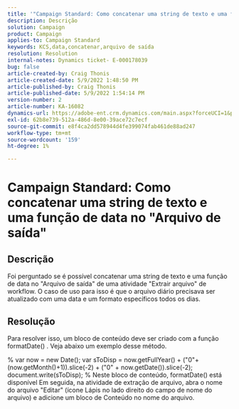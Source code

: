 ```yaml
---
title: '"Campaign Standard: Como concatenar uma string de texto e uma função de data no "Arquivo de saída"'
description: Descrição
solution: Campaign
product: Campaign
applies-to: Campaign Standard
keywords: KCS,data,concatenar,arquivo de saída
resolution: Resolution
internal-notes: Dynamics ticket- E-000178039
bug: false
article-created-by: Craig Thonis
article-created-date: 5/9/2022 1:48:50 PM
article-published-by: Craig Thonis
article-published-date: 5/9/2022 1:54:14 PM
version-number: 2
article-number: KA-16082
dynamics-url: https://adobe-ent.crm.dynamics.com/main.aspx?forceUCI=1&pagetype=entityrecord&etn=knowledgearticle&id=abd60abc-9ecf-ec11-a7b5-00224809c196
exl-id: 62b8e739-512a-486d-8e00-39ace72c7ecf
source-git-commit: e8f4ca2dd578944d4fe399074fab461de88ad247
workflow-type: tm+mt
source-wordcount: '159'
ht-degree: 1%

---
```


# Campaign Standard: Como concatenar uma string de texto e uma função de data no &quot;Arquivo de saída&quot;

## Descrição


Foi perguntado se é possível concatenar uma string de texto e uma função de data no &quot;Arquivo de saída&quot; de uma atividade &quot;Extrair arquivo&quot; de workflow. O caso de uso para isso é que o arquivo diário precisava ser atualizado com uma data e um formato específicos todos os dias.


## Resolução


Para resolver isso, um bloco de conteúdo deve ser criado com a função formatDate() . Veja abaixo um exemplo desse método.

% var now = new Date(); var sToDisp = now.getFullYear() + (&quot;0&quot;+(now.getMonth()+1)).slice(-2) + (&quot;0&quot; + now.getDate()).slice(-2); document.write(sToDisp); % Neste bloco de conteúdo, formatDate() está disponível Em seguida, na atividade de extração de arquivo, abra o nome do arquivo &quot;Editar&quot; (ícone Lápis no lado direito do campo de nome do arquivo) e adicione um bloco de Conteúdo no nome do arquivo.
